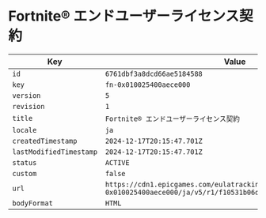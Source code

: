 # Fortnite® エンドユーザーライセンス契約

| Key | Value |
| --- | ----- |
| `id` | `6761dbf3a8dcd66ae5184588` |
| `key` | `fn-0x010025400aece000` |
| `version` | `5` |
| `revision` | `1` |
| `title` | `Fortnite® エンドユーザーライセンス契約` |
| `locale` | `ja` |
| `createdTimestamp` | `2024-12-17T20:15:47.701Z` |
| `lastModifiedTimestamp` | `2024-12-17T20:15:47.701Z` |
| `status` | `ACTIVE` |
| `custom` | `false` |
| `url` | `https://cdn1.epicgames.com/eulatracking-download/fn-0x010025400aece000/ja/v5/r1/f10531b06df807596846053d7b9af91b.pdf` |
| `bodyFormat` | `HTML` |
